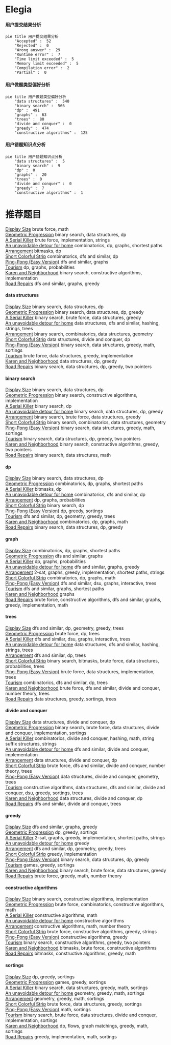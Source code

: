 # Elegia
<!-- tabs:start -->
#### **用户提交结果分析**

```mermaid
pie title 用户提交结果分析
    "Accepted" :  52
    "Rejected" :  0
    "Wrong answer" :  29
    "Runtime error" :  7
    "Time limit exceeded" :  5
    "Memory limit exceeded" :  5
    "Compilation error" :  2
    "Partial" :  0
```
#### **用户做题类型偏好分析**

```mermaid
pie title 用户做题类型偏好分析
    "data structures" :  540
    "binary search" :  566
    "dp" :  491
    "graphs" :  63
    "trees" :  80
    "divide and conquer" :  0
    "greedy" :  474
    "constructive algorithms" :  125
```
#### **用户错题知识点分析**

```mermaid
pie title 用户错题知识点分析
    "data structures" :  5
    "binary search" :  9
    "dp" :  0
    "graphs" :  20
    "trees" :  0
    "divide and conquer" :  0
    "greedy" :  7
    "constructive algorithms" :  1
```
<!-- tabs:end -->
# 推荐题目
[Display Size](http://codeforces.com/problemset/problem/747/A)		brute force,
                        math		  
[Geometric Progression](http://codeforces.com/problemset/problem/567/C)		binary search,
                        data structures,
                        dp		  
[A Serial Killer](http://codeforces.com/problemset/problem/776/A)		brute force,
                        implementation,
                        strings		  
[An unavoidable detour for home](http://codeforces.com/problemset/problem/814/E)		combinatorics,
                        dp,
                        graphs,
                        shortest paths		  
[Arrangement](http://codeforces.com/problemset/problem/107/C)		bitmasks,
                        dp		  
[Short Colorful Strip](http://codeforces.com/problemset/problem/1178/F1)		combinatorics,
                        dfs and similar,
                        dp		  
[Ping-Pong (Easy Version)](http://codeforces.com/problemset/problem/320/B)		dfs and similar,
                        graphs		  
[Tourism](http://codeforces.com/problemset/problem/1310/D)		dp,
                        graphs,
                        probabilities		  
[Karen and Neighborhood](http://codeforces.com/problemset/problem/815/E)		binary search,
                        constructive algorithms,
                        implementation		  
[Road Repairs](http://codeforces.com/problemset/problem/240/E)		dfs and similar,
                        graphs,
                        greedy		  
<!-- tabs:start -->
#### **data structures**
[Display Size](http://codeforces.com/problemset/problem/567/C)		binary search,
                        data structures,
                        dp		  
[Geometric Progression](http://codeforces.com/problemset/problem/1334/F)		binary search,
                        data structures,
                        dp,
                        greedy		  
[A Serial Killer](http://codeforces.com/problemset/problem/1073/D)		binary search,
                        brute force,
                        data structures,
                        greedy		  
[An unavoidable detour for home](http://codeforces.com/problemset/problem/786/D)		data structures,
                        dfs and similar,
                        hashing,
                        strings,
                        trees		  
[Arrangement](http://codeforces.com/problemset/problem/815/D)		binary search,
                        combinatorics,
                        data structures,
                        geometry		  
[Short Colorful Strip](https://codeforces.com/contest/1483/problem/C)		data structures,
                        divide and conquer,
                        dp		  
[Ping-Pong (Easy Version)](http://codeforces.com/problemset/problem/1428/E)		binary search,
                        data structures,
                        greedy,
                        math,
                        sortings		  
[Tourism](https://codeforces.com/contest/1341/problem/C)		brute force,
                        data structures,
                        greedy,
                        implementation		  
[Karen and Neighborhood](http://codeforces.com/problemset/problem/1257/E)		data structures,
                        dp,
                        greedy		  
[Road Repairs](http://codeforces.com/problemset/problem/1492/C)		binary search,
                        data structures,
                        dp,
                        greedy,
                        two pointers		  
#### **binary search**
[Display Size](http://codeforces.com/problemset/problem/567/C)		binary search,
                        data structures,
                        dp		  
[Geometric Progression](http://codeforces.com/problemset/problem/815/E)		binary search,
                        constructive algorithms,
                        implementation		  
[A Serial Killer](http://codeforces.com/problemset/problem/360/B)		binary search,
                        dp		  
[An unavoidable detour for home](http://codeforces.com/problemset/problem/1334/F)		binary search,
                        data structures,
                        dp,
                        greedy		  
[Arrangement](http://codeforces.com/problemset/problem/1073/D)		binary search,
                        brute force,
                        data structures,
                        greedy		  
[Short Colorful Strip](http://codeforces.com/problemset/problem/815/D)		binary search,
                        combinatorics,
                        data structures,
                        geometry		  
[Ping-Pong (Easy Version)](http://codeforces.com/problemset/problem/1428/E)		binary search,
                        data structures,
                        greedy,
                        math,
                        sortings		  
[Tourism](http://codeforces.com/problemset/problem/1492/C)		binary search,
                        data structures,
                        dp,
                        greedy,
                        two pointers		  
[Karen and Neighborhood](http://codeforces.com/problemset/problem/1463/D)		binary search,
                        constructive algorithms,
                        greedy,
                        two pointers		  
[Road Repairs](http://codeforces.com/problemset/problem/1490/G)		binary search,
                        data structures,
                        math		  
#### **dp**
[Display Size](http://codeforces.com/problemset/problem/567/C)		binary search,
                        data structures,
                        dp		  
[Geometric Progression](http://codeforces.com/problemset/problem/814/E)		combinatorics,
                        dp,
                        graphs,
                        shortest paths		  
[A Serial Killer](http://codeforces.com/problemset/problem/107/C)		bitmasks,
                        dp		  
[An unavoidable detour for home](http://codeforces.com/problemset/problem/1178/F1)		combinatorics,
                        dfs and similar,
                        dp		  
[Arrangement](http://codeforces.com/problemset/problem/1310/D)		dp,
                        graphs,
                        probabilities		  
[Short Colorful Strip](http://codeforces.com/problemset/problem/360/B)		binary search,
                        dp		  
[Ping-Pong (Easy Version)](http://codeforces.com/problemset/problem/1398/D)		dp,
                        greedy,
                        sortings		  
[Tourism](http://codeforces.com/problemset/problem/814/D)		dfs and similar,
                        dp,
                        geometry,
                        greedy,
                        trees		  
[Karen and Neighborhood](http://codeforces.com/problemset/problem/1391/C)		combinatorics,
                        dp,
                        graphs,
                        math		  
[Road Repairs](http://codeforces.com/problemset/problem/1334/F)		binary search,
                        data structures,
                        dp,
                        greedy		  
#### **graph**
[Display Size](http://codeforces.com/problemset/problem/814/E)		combinatorics,
                        dp,
                        graphs,
                        shortest paths		  
[Geometric Progression](http://codeforces.com/problemset/problem/320/B)		dfs and similar,
                        graphs		  
[A Serial Killer](http://codeforces.com/problemset/problem/1310/D)		dp,
                        graphs,
                        probabilities		  
[An unavoidable detour for home](http://codeforces.com/problemset/problem/240/E)		dfs and similar,
                        graphs,
                        greedy		  
[Arrangement](http://codeforces.com/problemset/problem/780/D)		2-sat,
                        graphs,
                        greedy,
                        implementation,
                        shortest paths,
                        strings		  
[Short Colorful Strip](http://codeforces.com/problemset/problem/1391/C)		combinatorics,
                        dp,
                        graphs,
                        math		  
[Ping-Pong (Easy Version)](http://codeforces.com/problemset/problem/755/C)		dfs and similar,
                        dsu,
                        graphs,
                        interactive,
                        trees		  
[Tourism](http://codeforces.com/problemset/problem/1272/E)		dfs and similar,
                        graphs,
                        shortest paths		  
[Karen and Neighborhood](http://codeforces.com/problemset/problem/1037/E)		graphs		  
[Road Repairs](http://codeforces.com/problemset/problem/1487/C)		brute force,
                        constructive algorithms,
                        dfs and similar,
                        graphs,
                        greedy,
                        implementation,
                        math		  
#### **trees**
[Display Size](http://codeforces.com/problemset/problem/814/D)		dfs and similar,
                        dp,
                        geometry,
                        greedy,
                        trees		  
[Geometric Progression](http://codeforces.com/problemset/problem/815/C)		brute force,
                        dp,
                        trees		  
[A Serial Killer](http://codeforces.com/problemset/problem/755/C)		dfs and similar,
                        dsu,
                        graphs,
                        interactive,
                        trees		  
[An unavoidable detour for home](http://codeforces.com/problemset/problem/786/D)		data structures,
                        dfs and similar,
                        hashing,
                        strings,
                        trees		  
[Arrangement](http://codeforces.com/problemset/problem/1092/F)		dfs and similar,
                        dp,
                        trees		  
[Short Colorful Strip](http://codeforces.com/problemset/problem/1479/D)		binary search,
                        bitmasks,
                        brute force,
                        data structures,
                        probabilities,
                        trees		  
[Ping-Pong (Easy Version)](http://codeforces.com/problemset/problem/1511/C)		brute force,
                        data structures,
                        implementation,
                        trees		  
[Tourism](http://codeforces.com/problemset/problem/1499/F)		combinatorics,
                        dfs and similar,
                        dp,
                        trees		  
[Karen and Neighborhood](http://codeforces.com/problemset/problem/1491/E)		brute force,
                        dfs and similar,
                        divide and conquer,
                        number theory,
                        trees		  
[Road Repairs](http://codeforces.com/problemset/problem/1466/D)		data structures,
                        greedy,
                        sortings,
                        trees		  
#### **divide and conquer**
[Display Size](https://codeforces.com/contest/1483/problem/C)		data structures,
                        divide and conquer,
                        dp		  
[Geometric Progression](http://codeforces.com/problemset/problem/1461/D)		binary search,
                        brute force,
                        data structures,
                        divide and conquer,
                        implementation,
                        sortings		  
[A Serial Killer](http://codeforces.com/problemset/problem/1466/G)		combinatorics,
                        divide and conquer,
                        hashing,
                        math,
                        string suffix structures,
                        strings		  
[An unavoidable detour for home](http://codeforces.com/problemset/problem/1490/D)		dfs and similar,
                        divide and conquer,
                        implementation		  
[Arrangement](https://codeforces.com/contest/1483/problem/C)		data structures,
                        divide and conquer,
                        dp		  
[Short Colorful Strip](http://codeforces.com/problemset/problem/1491/E)		brute force,
                        dfs and similar,
                        divide and conquer,
                        number theory,
                        trees		  
[Ping-Pong (Easy Version)](http://codeforces.com/problemset/problem/1303/G)		data structures,
                        divide and conquer,
                        geometry,
                        trees		  
[Tourism](http://codeforces.com/problemset/problem/1494/D)		constructive algorithms,
                        data structures,
                        dfs and similar,
                        divide and conquer,
                        dsu,
                        greedy,
                        sortings,
                        trees		  
[Karen and Neighborhood](http://codeforces.com/problemset/problem/1482/E)		data structures,
                        divide and conquer,
                        dp		  
[Road Repairs](http://codeforces.com/problemset/problem/566/C)		dfs and similar,
                        divide and conquer,
                        trees		  
#### **greedy**
[Display Size](http://codeforces.com/problemset/problem/240/E)		dfs and similar,
                        graphs,
                        greedy		  
[Geometric Progression](http://codeforces.com/problemset/problem/1398/D)		dp,
                        greedy,
                        sortings		  
[A Serial Killer](http://codeforces.com/problemset/problem/780/D)		2-sat,
                        graphs,
                        greedy,
                        implementation,
                        shortest paths,
                        strings		  
[An unavoidable detour for home](http://codeforces.com/problemset/problem/1165/C)		greedy		  
[Arrangement](http://codeforces.com/problemset/problem/814/D)		dfs and similar,
                        dp,
                        geometry,
                        greedy,
                        trees		  
[Short Colorful Strip](http://codeforces.com/problemset/problem/540/B)		greedy,
                        implementation		  
[Ping-Pong (Easy Version)](http://codeforces.com/problemset/problem/1334/F)		binary search,
                        data structures,
                        dp,
                        greedy		  
[Tourism](http://codeforces.com/problemset/problem/1398/B)		games,
                        greedy,
                        sortings		  
[Karen and Neighborhood](http://codeforces.com/problemset/problem/1073/D)		binary search,
                        brute force,
                        data structures,
                        greedy		  
[Road Repairs](http://codeforces.com/problemset/problem/1485/A)		brute force,
                        greedy,
                        math,
                        number theory		  
#### **constructive algorithms**
[Display Size](http://codeforces.com/problemset/problem/815/E)		binary search,
                        constructive algorithms,
                        implementation		  
[Geometric Progression](http://codeforces.com/problemset/problem/815/B)		brute force,
                        combinatorics,
                        constructive algorithms,
                        math		  
[A Serial Killer](http://codeforces.com/problemset/problem/715/A)		constructive algorithms,
                        math		  
[An unavoidable detour for home](http://codeforces.com/problemset/problem/1227/B)		constructive algorithms		  
[Arrangement](http://codeforces.com/problemset/problem/1366/D)		constructive algorithms,
                        math,
                        number theory		  
[Short Colorful Strip](http://codeforces.com/problemset/problem/1496/A)		brute force,
                        constructive algorithms,
                        greedy,
                        strings		  
[Ping-Pong (Easy Version)](http://codeforces.com/problemset/problem/1493/A)		constructive algorithms,
                        greedy		  
[Tourism](http://codeforces.com/problemset/problem/1463/D)		binary search,
                        constructive algorithms,
                        greedy,
                        two pointers		  
[Karen and Neighborhood](https://codeforces.com/contest/1456/problem/B)		bitmasks,
                        brute force,
                        constructive algorithms		  
[Road Repairs](http://codeforces.com/problemset/problem/1492/D)		bitmasks,
                        constructive algorithms,
                        greedy,
                        math		  
#### **sortings**
[Display Size](http://codeforces.com/problemset/problem/1398/D)		dp,
                        greedy,
                        sortings		  
[Geometric Progression](http://codeforces.com/problemset/problem/1398/B)		games,
                        greedy,
                        sortings		  
[A Serial Killer](http://codeforces.com/problemset/problem/1428/E)		binary search,
                        data structures,
                        greedy,
                        math,
                        sortings		  
[An unavoidable detour for home](https://codeforces.com/contest/1496/problem/C)		geometry,
                        greedy,
                        math,
                        sortings		  
[Arrangement](http://codeforces.com/problemset/problem/1495/A)		geometry,
                        greedy,
                        math,
                        sortings		  
[Short Colorful Strip](http://codeforces.com/problemset/problem/1497/A)		brute force,
                        data structures,
                        greedy,
                        sortings		  
[Ping-Pong (Easy Version)](http://codeforces.com/problemset/problem/1427/A)		math,
                        sortings		  
[Tourism](http://codeforces.com/problemset/problem/1461/D)		binary search,
                        brute force,
                        data structures,
                        divide and conquer,
                        implementation,
                        sortings		  
[Karen and Neighborhood](http://codeforces.com/problemset/problem/1437/C)		dp,
                        flows,
                        graph matchings,
                        greedy,
                        math,
                        sortings		  
[Road Repairs](http://codeforces.com/problemset/problem/1473/A)		greedy,
                        implementation,
                        math,
                        sortings		  
<!-- tabs:end -->
